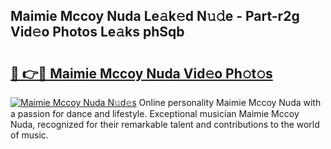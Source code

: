 ## Maimie Mccoy Nuda Le𝚊k𝚎d N𝚞𝚍e - Part-r2g Vid𝚎o Photos Le𝚊ks phSqb

# <h2><a href="http://fbeovda.evod.top/?m=Maimie+Mccoy+Nuda">🔗 👉🔴 Maimie Mccoy Nuda Vid𝚎o Ph𝚘t𝚘s</a></h2>

[![Maimie Mccoy Nuda N𝚞d𝚎s](https://i.imgur.com/8V9OHl7.gif)](http://fbeovda.evod.top/?m=Maimie+Mccoy+Nuda)
Online personality Maimie Mccoy Nuda with a passion for dance and lifestyle. Exceptional musician Maimie Mccoy Nuda, recognized for their remarkable talent and contributions to the world of music. 
